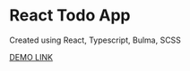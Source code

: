 # React Todo App

Created using React, Typescript, Bulma, SCSS

[DEMO LINK](https://artem-kyrylenko.github.io/react_todo-app/)
